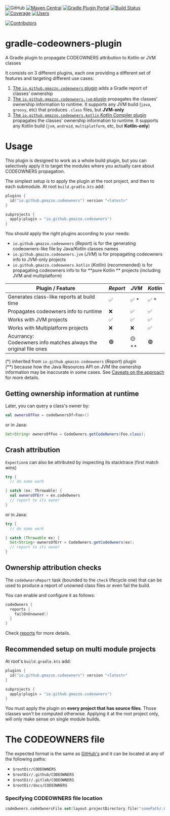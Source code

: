 ![GitHub](https://img.shields.io/github/license/gmazzo/gradle-codeowners-plugin)
[![Maven Central](https://img.shields.io/maven-central/v/io.github.gmazzo.codeowners/io.github.gmazzo.codeowners.gradle.plugin)](https://central.sonatype.com/artifact/io.github.gmazzo.codeowners/io.github.gmazzo.codeowners.gradle.plugin)
[![Gradle Plugin Portal](https://img.shields.io/gradle-plugin-portal/v/io.github.gmazzo.codeowners)](https://plugins.gradle.org/plugin/io.github.gmazzo.codeowners)
[![Build Status](https://github.com/gmazzo/gradle-codeowners-plugin/actions/workflows/ci-cd.yaml/badge.svg)](https://github.com/gmazzo/gradle-codeowners-plugin/actions/workflows/ci-cd.yaml)
[![Coverage](https://codecov.io/gh/gmazzo/gradle-codeowners-plugin/branch/main/graph/badge.svg?token=ExYkP1Q9oE)](https://codecov.io/gh/gmazzo/gradle-codeowners-plugin)
[![Users](https://img.shields.io/badge/users_by-Sourcegraph-purple)](https://sourcegraph.com/search?q=content:io.github.gmazzo.codeowners+-repo:github.com/gmazzo/gradle-codeowners-plugin)

[![Contributors](https://contrib.rocks/image?repo=gmazzo/gradle-codeowners-plugin)](https://github.com/gmazzo/gradle-codeowners-plugin/graphs/contributors)

# gradle-codeowners-plugin

A Gradle plugin to propagate CODEOWNERS attribution to Kotlin or JVM classes

It consists on 3 different plugins, each one providing a different set of features and targeting different use cases:

1) [The `io.github.gmazzo.codeowners` plugin](README-report.md) adds a Gradle report of classes' ownership
2) [The `io.github.gmazzo.codeowners.jvm` plugin](README-jvm.md) propagates the classes' ownership information to
   runtime. It supports any JVM build (`java`, `groovy`, etc) that produces `.class` files, but **JVM-only**
3) [The `io.github.gmazzo.codeowners.kotlin` Kotlin Compiler plugin](README-kotlin.md) propagates the classes' ownership
   information to runtime. It supports any Kotlin build (`jvm`, `android`, `multiplatform`, etc, but **Kotlin-only**)

# Usage

This plugin is designed to work as a whole build plugin, but you can selectively apply it to target the modules where
you actually care about CODEOWNERS propagation.

The simplest setup is to apply the plugin at the root project, and then to each submodule. At root `build.gradle.kts`
add:

```kotlin
plugins {
  id("io.github.gmazzo.codeowners") version "<latest>"
}

subprojects {
  apply(plugin = "io.github.gmazzo.codeowners")
}
```

You should apply the right plugins according to your needs:

- `io.github.gmazzo.codeowners` (_Report_) is for the generating codeowners-like file by Java/Kotlin classes names
- `io.github.gmazzo.codeowners.jvm` (_JVM_) is for propagating codeowners info to JVM-only projects
- `io.github.gmazzo.codeowners.kotlin` (_Kotlin_) (recommended) is for propagating codeowners info to for **pure Kotlin
  ** projects (including JVM and multiplatform)

| Plugin / Feature                                                     | _Report_ | _JVM_ | _Kotlin_ |
|----------------------------------------------------------------------|----------|-------|----------|
| Generates class-like reports at build time                           | ✅        | ✅ *   | ✅ *      |
| Propagates codeowners info to runtime                                | ❌        | ✅     | ✅        |
| Works with JVM projects                                              | ✅        | ✅     | ✅        |
| Works with Multiplatform projects                                    | ❌        | ❌     | ✅        |
| Acurrancy:<br/>Codeowners info matches always the original file ones | 🟢       | 🟡 ** | 🟢       |

(*) inherited from `io.github.gmazzo.codeowners` (_Report_) plugin<br/>
(**) because how the Java Resources API on JVM the ownership information may be inaccurate in some cases.
See [Caveats on the approach](./README-jvm.md#caveats-on-the-approach) for more details.

## Getting ownership information at runtime

Later, you can query a class's owner by:

```kotlin
val ownersOfFoo = codeOwnersOf<Foo>()
```

or in Java:

```java
Set<String> ownersOfFoo = CodeOwners.getCodeOwners(Foo.class);
```

## Crash attribution

`Expection`s can also be attributed by inspecting its stacktrace (first match wins)

```kotlin
try {
  // do some work

} catch (ex: Throwable) {
  val ownersOfErr = ex.codeOwners
  // report to its owner
}
```

or in Java:

```java
try {
  // do some work

} catch (Throwable ex) {
  Set<String> ownersOfErr = CodeOwners.getCodeOwners(ex);
  // report to its owner
}
```

## Ownership attribution checks
The `codeOwnersReport` task (bounded to the `check` lifecycle one) that can be used
to produce a report of unowned class files or even fail the build.

You can enable and configure it as follows:
```kotlin
codeOwners {
  reports {
    failOnUnowned()
  }
}
```
Check [reports](./README-report.md) for more details.

## Recommended setup on multi module projects

At root's `build.gradle.kts` add:

```kotlin
plugins {
  id("io.github.gmazzo.codeowners") version "<latest>"
}

subprojects {
  apply(plugin = "io.github.gmazzo.codeowners")
}
```

You must apply the plugin on **every project that has source files**. Those classes won't be computed otherwise.
Applying it at the root project only, will only make sense on single module builds.

# The CODEOWNERS file

The expected format is the same
as [GitHub's](https://docs.github.com/en/repositories/managing-your-repositorys-settings-and-features/customizing-your-repository/about-code-owners#codeowners-syntax)
and it can be located at any of the following paths:

- `$rootDir/CODEOWNERS`
- `$rootDir/.github/CODEOWNERS`
- `$rootDir/.gitlab/CODEOWNERS`
- `$rootDir/docs/CODEOWNERS`

### Specifying CODEOWNERS file location

```kotlin
codeOwners.codeOwnersFile.set(layout.projectDirectory.file("somePath/.CODEOWNERS"))
```
